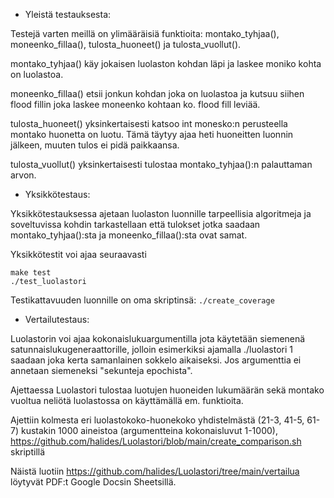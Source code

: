* Yleistä testauksesta:

Testejä varten meillä on ylimääräisiä funktioita: montako_tyhjaa(), moneenko_fillaa(), tulosta_huoneet() ja tulosta_vuollut().

montako_tyhjaa() käy jokaisen luolaston kohdan läpi ja laskee moniko kohta on luolastoa. 

moneenko_fillaa() etsii jonkun kohdan joka on luolastoa ja kutsuu siihen flood fillin joka laskee moneenko kohtaan ko. flood fill leviää.

tulosta_huoneet() yksinkertaisesti katsoo int monesko:n perusteella montako huonetta on luotu. Tämä täytyy ajaa heti huoneitten luonnin jälkeen, muuten tulos ei pidä paikkaansa.

tulosta_vuollut() yksinkertaisesti tulostaa montako_tyhjaa():n palauttaman arvon.


* Yksikkötestaus:

Yksikkötestauksessa ajetaan luolaston luonnille tarpeellisia algoritmeja ja soveltuvissa kohdin tarkastellaan että tulokset jotka saadaan montako_tyhjaa():sta ja moneenko_fillaa():sta ovat samat.

Yksikkötestit voi ajaa seuraavasti
```
make test
./test_luolastori
```

Testikattavuuden luonnille on oma skriptinsä:
`./create_coverage`


* Vertailutestaus:

Luolastorin voi ajaa kokonaislukuargumentilla jota käytetään siemenenä satunnaislukugeneraattorille, jolloin esimerkiksi ajamalla ./luolastori 1 saadaan joka kerta samanlainen sokkelo aikaiseksi. Jos argumenttia ei annetaan siemeneksi "sekunteja epochista".

Ajettaessa Luolastori tulostaa luotujen huoneiden lukumäärän sekä montako vuoltua neliötä luolastossa on käyttämällä em. funktioita.

Ajettiin kolmesta eri luolastokoko-huonekoko yhdistelmästä (21-3, 41-5, 61-7) kustakin 1000 aineistoa (argumentteina kokonaisluvut 1-1000), https://github.com/halides/Luolastori/blob/main/create_comparison.sh skriptillä

Näistä luotiin https://github.com/halides/Luolastori/tree/main/vertailua löytyvät PDF:t Google Docsin Sheetsillä.
